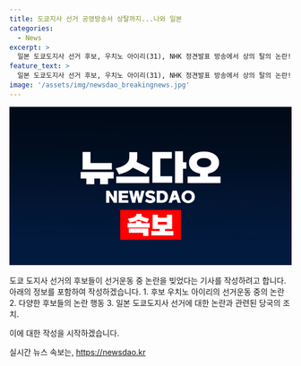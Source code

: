 ```yaml
---
title: 도쿄지사 선거 공영방송서 상탈까지...나와 일본
categories:
  - News
excerpt: >
  일본 도쿄도지사 선거 후보, 우치노 아이리(31), NHK 정견발표 방송에서 상의 탈의 논란! 대변인 역할에 머물며 이름과 외모에 집중, 정책 언급은 없었고 수어통역사에 의해 발언이 전달되었다. 또한 선거 포스터에 유흥업소명, 반려견 사진 등으로 논란 유발. 표현의 자유 주장하며 경시청 경고조치에 대응. 도쿄도지사 선거 후보들의 논란 기행으로 비판 고조.
feature_text: >
  일본 도쿄도지사 선거 후보, 우치노 아이리(31), NHK 정견발표 방송에서 상의 탈의 논란! 대변인 역할에 머물며 이름과 외모에 집중, 정책 언급은 없었고 수어통역사에 의해 발언이 전달되었다. 또한 선거 포스터에 유흥업소명, 반려견 사진 등으로 논란 유발. 표현의 자유 주장하며 경시청 경고조치에 대응. 도쿄도지사 선거 후보들의 논란 기행으로 비판 고조.
image: '/assets/img/newsdao_breakingnews.jpg'
---
```


<p><img src="/assets/img/newsdao_breakingnews.jpg" alt="cryptoinkorea 속보" /></p>

<p>도쿄 도지사 선거의 후보들이 선거운동 중 논란을 빚었다는 기사를 작성하려고 합니다. 아래의 정보를 포함하여 작성하겠습니다. 1. 후보 우치노 아이리의 선거운동 중의 논란 2. 다양한 후보들의 논란 행동 3. 일본 도쿄도지사 선거에 대한 논란과 관련된 당국의 조치.</p>

<p>이에 대한 작성을 시작하겠습니다.</p>
실시간 뉴스 속보는, <a href="https://newsdao.kr" rel="dofollow">https://newsdao.kr</a>


